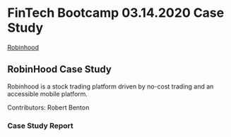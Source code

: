# FinTech Bootcamp 03.14.2020 Case Study

[Robinhood](images/robinhood.png)

## RobinHood Case Study
Robinhood is a stock trading platform driven by no-cost trading and an accessible mobile platform. 

Contributors: Robert Benton

### Case Study Report
